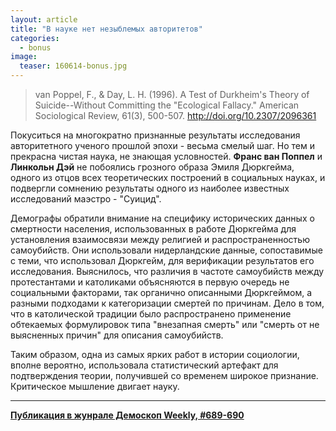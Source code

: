 ```yaml
---
layout: article
title: "В науке нет незыблемых авторитетов"
categories: 
  - bonus
image:
  teaser: 160614-bonus.jpg
---
```


> van Poppel, F., & Day, L. H. (1996). A Test of Durkheim's Theory of Suicide--Without Committing the "Ecological Fallacy." American Sociological Review, 61(3), 500-507. http://doi.org/10.2307/2096361

Покуситься на многократно признанные результаты исследования авторитетного ученого прошлой эпохи - весьма смелый шаг. Но тем и прекрасна чистая наука, не знающая условностей. **Франс ван Поппел** и **Линкольн Дэй** не побоялись грозного образа Эмиля Дюркгейма, одного из отцов всех теоретических построений в социальных науках, и подвергли сомнению результаты одного из наиболее известных исследований маэстро - "Суицид".

Демографы обратили внимание на специфику исторических данных о смертности населения, использованных в работе Дюркгейма для установления взаимосвязи между религией и распространенностью самоубийств. Они использовали нидерландские данные, сопоставимые с теми, что использовал Дюркгейм, для верификации результатов его исследования. Выяснилось, что различия в частоте самоубийств между протестантами и католиками объясняются в первую очередь не социальными факторами, так органично описанными Дюркгеймом, а разными подходами к категоризации смертей по причинам. Дело в том, что в католической традиции было распространено применение обтекаемых формулировок типа "внезапная смерть" или "смерть от не выясненных причин" для описания самоубийств.

Таким образом, одна из самых ярких работ в истории социологии, вполне вероятно, использовала статистический артефакт для подтверждения теории, получившей со временем широкое признание. Критическое мышление двигает науку.

***
**[Публикация в жунрале Демоскоп Weekly, #689-690](http://demoscope.ru/weekly/2016/0689/digest03.php)**